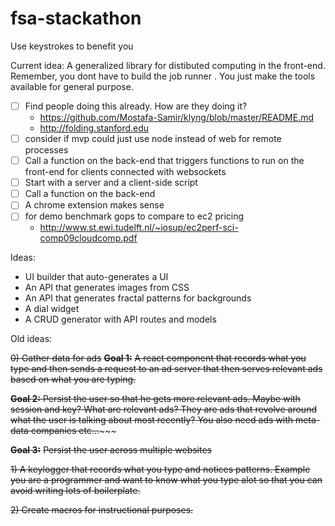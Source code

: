 # fsa-stackathon

Use keystrokes to benefit you

Current idea: A generalized library for distibuted computing in the front-end. Remember, you dont have to build the job runner . You just make the tools available for general purpose.

- [ ] Find people doing this already. How are they doing it?
   - https://github.com/Mostafa-Samir/klyng/blob/master/README.md
   - http://folding.stanford.edu
- [ ] consider if mvp could just use node instead of web for remote processes
- [ ] Call a function on the back-end that triggers functions to run on the front-end for clients connected with websockets
- [ ] Start with a server and a client-side script
- [ ] Call a function on the back-end
- [ ] A chrome extension makes sense
- [ ] for demo benchmark gops to compare to ec2 pricing
  - http://www.st.ewi.tudelft.nl/~iosup/ec2perf-sci-comp09cloudcomp.pdf

Ideas:

- UI builder that auto-generates a UI
- An API that generates images from CSS
- An API that generates fractal patterns for backgrounds
- A dial widget
- A CRUD generator with API routes and models

Old ideas:

~~0) Gather data for ads~~
~~**Goal 1:**~~
~~A react component that records what you type and then sends a request to an ad server
that then serves relevant ads based on what you are typing.~~

~~**Goal 2:**
Persist the user so that he gets more relevant ads. Maybe with session and key?
What are relevant ads? They are ads that revolve around what the user is talking about most recently? You also need ads with meta-data companies etc...~~~~~

~~**Goal 3:**~~
~~Persist the user across multiple websites~~

~~1) A keylogger that records what you type and notices patterns. Example you are a programmer and want to know what
you type alot so that you can avoid writing lots of boilerplate.~~

~~2) Create macros for instructional purposes.~~
